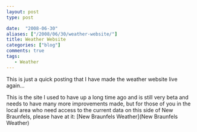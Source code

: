 ```yaml
---
layout: post
type: post

date:  "2008-06-30"
aliases: ["/2008/06/30/weather-website/"]
title: Weather Website
categories: ["blog"]
comments: true
tags:
   - Weather
---
```

This is just a quick posting that I have made the weather website live again... 

This is the site I used to have up a long time ago and is still very beta and needs to have many more improvements made, but for those of you in the local area who need access to the current data on this side of New Braunfels, please have at it:
[New Braunfels Weather](New Braunfels Weather)
